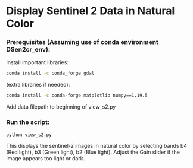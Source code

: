 # Display Sentinel 2 Data in Natural Color
### Prerequisites (Assuming use of conda environment DSen2cr_env):

Install important libraries:
```bash
conda install -c conda_forge gdal
```
(extra libraries if needed):
```bash
conda install -c conda-forge matplotlib numpy==1.19.5
```

Add data filepath to beginning of view_s2.py

### Run the script:
```bash
python view_s2.py
```

This displays the sentinel-2 images in natural color by selecting bands b4 (Red light), b3 (Green light), b2 (Blue light). Adjust the Gain slider if the image appears too light or dark.